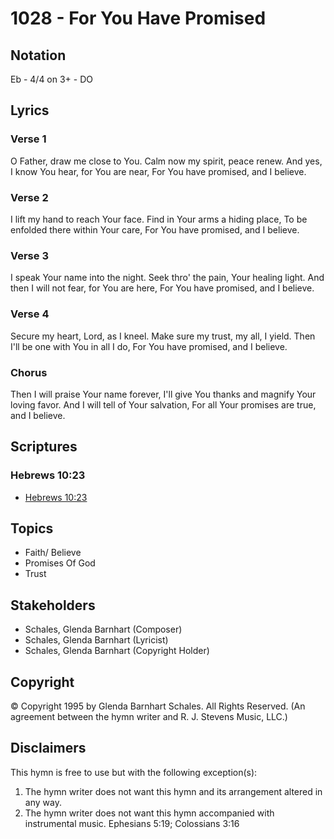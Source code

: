 # 1028 - For You Have Promised

## Notation

Eb - 4/4 on 3+ - DO

## Lyrics

### Verse 1

O Father, draw me close to You. Calm now my spirit, peace renew. And yes, I know You hear, for You are near, For You have promised, and I believe.

### Verse 2

I lift my hand to reach Your face. Find in Your arms a hiding place, To be enfolded there within Your care, For You have promised, and I believe.

### Verse 3

I speak Your name into the night. Seek thro' the pain, Your healing light. And then I will not fear, for You are here, For You have promised, and I believe.

### Verse 4

Secure my heart, Lord, as I kneel. Make sure my trust, my all, I yield. Then I'll be one with You in all I do, For You have promised, and I believe.

### Chorus

Then I will praise Your name forever, I'll give You thanks and magnify Your loving favor. And I will tell of Your salvation, For all Your promises are true, and I believe.


## Scriptures

### Hebrews 10:23

- [Hebrews 10:23](https://www.biblegateway.com/passage/?search=Hebrews%2010%3A23)


## Topics

- Faith/ Believe
- Promises Of God
- Trust

## Stakeholders

- Schales, Glenda Barnhart (Composer)
- Schales, Glenda Barnhart (Lyricist)
- Schales, Glenda Barnhart (Copyright Holder)

## Copyright

© Copyright 1995 by Glenda Barnhart Schales. All Rights Reserved.
(An agreement between the hymn writer and R. J. Stevens Music, LLC.)

## Disclaimers

This hymn is free to use but with the following exception(s):
1. The hymn writer does not want this hymn and its arrangement altered in any way.
2. The hymn writer does not want this hymn accompanied with instrumental music.
Ephesians 5:19; Colossians 3:16


